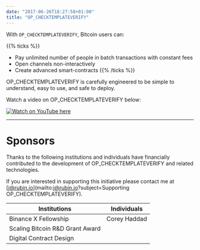 ```yaml
---
date: "2017-06-26T18:27:58+01:00"
title: "OP_CHECKTEMPLATEVERIFY"
---
```


With `OP_CHECKTEMPLATEVERIFY`, Bitcoin users can:


{{% ticks %}}
* Pay unlimited number of people in batch transactions with constant fees
* Open channels non-interactively
* Create advanced smart-contracts
{{% /ticks %}}

OP_CHECKTEMPLATEVERIFY is carefully engineered to be simple to understand, easy to use, and safe to deploy.

Watch a video on OP_CHECKTEMPLATEVERIFY below:

[![Watch on YouTube here](http://img.youtube.com/vi/YxsjdIl0034/0.jpg)](http://www.youtube.com/watch?v=YxsjdIl0034&t=2454)

---------------

# Sponsors

Thanks to the following institutions and individuals have financially
contributed to the development of OP_CHECKTEMPLATEVERIFY and related technologies.

If you are interested in supporting this initiative please contact me at
[j@rubin.io](mailto:j@rubin.io?subject=Supporting OP_CHECKTEMPLATEVERIFY).

| Institutions | Individuals |
|--------------|-------------|
| Binance X Fellowship | Corey Haddad |
| Scaling Bitcoin R&D Grant Award |
| Digital Contract Design |

